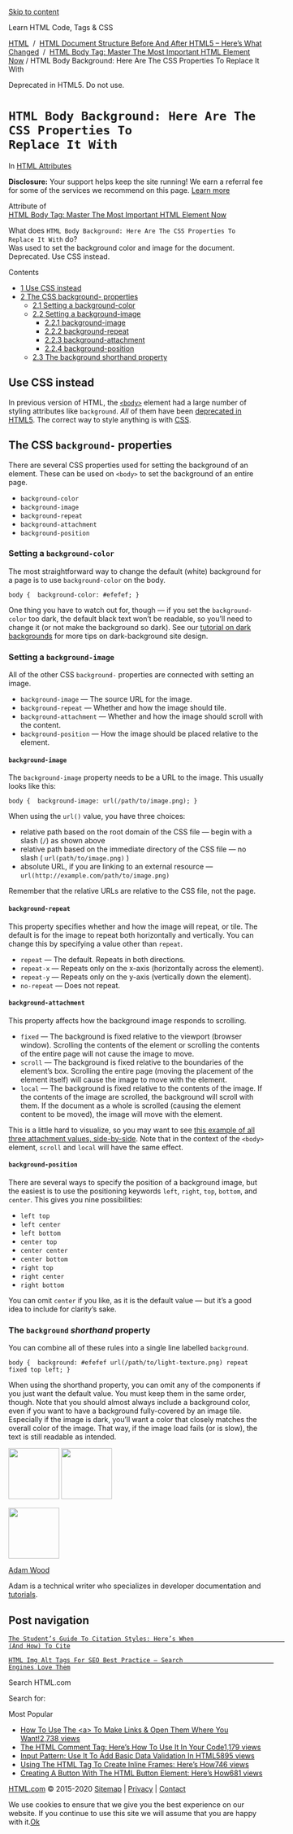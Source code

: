 <a href="#site-main" class="skip-link screen-reader-text">Skip to content</a>



[](https://html.com/)

Learn HTML Code, Tags & CSS

[HTML](https://html.com/)  /  [HTML Document Structure Before And After HTML5 – Here’s What Changed](https://html.com/document/)  /  [HTML Body Tag: Master The Most Important HTML Element Now](https://html.com/tags/body/) / HTML Body Background: Here Are The CSS Properties To Replace It With

Deprecated in HTML5. Do not use.

`HTML Body Background: Here Are The CSS Properties To                       Replace It With`
============================================================================================

In <span class="post-meta-category">[HTML Attributes](https://html.com/attributes/)</span>

**Disclosure:** Your support helps keep the site running! We earn a referral fee for some of the services we recommend on this page. [Learn more](https://html.com/disclosure/)

Attribute of  
[HTML Body Tag: Master The Most Important HTML Element Now](https://html.com/tags/body/)

 What does `HTML Body Background: Here Are The CSS Properties To                         Replace It With` do?   
Was used to set the background color and image for the document. Deprecated. Use CSS instead.

<span class="underline"></span>

Contents

-   [<span class="toc_number toc_depth_1">1</span> Use CSS instead](#Use_CSS_instead)
-   [<span class="toc_number toc_depth_1">2</span> The CSS background- properties](#The_CSS_background-_properties)
    -   [<span class="toc_number toc_depth_2">2.1</span> Setting a background-color](#Setting_a_background-color)
    -   [<span class="toc_number toc_depth_2">2.2</span> Setting a background-image](#Setting_a_background-image)
        -   [<span class="toc_number toc_depth_3">2.2.1</span> background-image](#background-image)
        -   [<span class="toc_number toc_depth_3">2.2.2</span> background-repeat](#background-repeat)
        -   [<span class="toc_number toc_depth_3">2.2.3</span> background-attachment](#background-attachment)
        -   [<span class="toc_number toc_depth_3">2.2.4</span> background-position](#background-position)
    -   [<span class="toc_number toc_depth_2">2.3</span> The background shorthand property](#The_background_shorthand_property)

<span id="Use_CSS_instead">Use CSS instead</span>
-------------------------------------------------

In previous version of HTML, the [`<body>`](https://html.com/tags/body/) element had a large number of styling attributes like `background`. *All* of them have been [deprecated in HTML5](https://html.com/html5/). The correct way to style anything is with [CSS](https://html.com/css/).

<span id="The_CSS_background-_properties">The CSS `background-` properties</span>
---------------------------------------------------------------------------------

There are several CSS properties used for setting the background of an element. These can be used on `<body>` to set the background of an entire page.

-   `background-color`
-   `background-image`
-   `background-repeat`
-   `background-attachment`
-   `background-position`

### <span id="Setting_a_background-color">Setting a `background-color`</span>

The most straightforward way to change the default (white) background for a page is to use `background-color` on the body.

    body {  background-color: #efefef; } 

One thing you have to watch out for, though — if you set the `background-color` too dark, the default black text won’t be readable, so you’ll need to change it (or not make the background so dark). See our [tutorial on dark backgrounds](https://html.com/css/common-mistakes-with-background/) for more tips on dark-background site design.

### <span id="Setting_a_background-image">Setting a `background-image`</span>

All of the other CSS `background-` properties are connected with setting an image.

-   `background-image` — The source URL for the image.
-   `background-repeat` — Whether and how the image should tile.
-   `background-attachment` — Whether and how the image should scroll with the content.
-   `background-position` — How the image should be placed relative to the element.

#### <span id="background-image">`background-image`</span>

The `background-image` property needs to be a URL to the image. This usually looks like this:

    body {  background-image: url(/path/to/image.png); } 

When using the `url()` value, you have three choices:

-   relative path based on the root domain of the CSS file — begin with a slash (`/`) as shown above
-   relative path based on the immediate directory of the CSS file — no slash ( `url(path/to/image.png)` )
-   absolute URL, if you are linking to an external resource — `url(http://example.com/path/to/image.png)`

Remember that the relative URLs are relative to the CSS file, not the page.

#### <span id="background-repeat">`background-repeat`</span>

This property specifies whether and how the image will repeat, or tile. The default is for the image to repeat both horizontally and vertically. You can change this by specifying a value other than `repeat`.

-   `repeat` — The default. Repeats in both directions.
-   `repeat-x` — Repeats only on the x-axis (horizontally across the element).
-   `repeat-y` — Repeats only on the y-axis (vertically down the element).
-   `no-repeat` — Does not repeat.

#### <span id="background-attachment">`background-attachment`</span>

This property affects how the background image responds to scrolling.

-   `fixed` — The background is fixed relative to the viewport (browser window). Scrolling the contents of the element or scrolling the contents of the entire page will not cause the image to move.
-   `scroll` — The background is fixed relative to the boundaries of the element’s box. Scrolling the entire page (moving the placement of the element itself) will cause the image to move with the element.
-   `local` — The background is fixed relative to the contents of the image. If the contents of the image are scrolled, the background will scroll with them. If the document as a whole is scrolled (causing the element content to be moved), the image will move with the element.

This is a little hard to visualize, so you may want to see [this example of all three attachment values, side-by-side](https://developer.mozilla.org/en-US/docs/Web/CSS/background-attachment). Note that in the context of the `<body>` element, `scroll` and `local` will have the same effect.

#### <span id="background-position">`background-position`</span>

There are several ways to specify the position of a background image, but the easiest is to use the positioning keywords `left`, `right`, `top`, `bottom`, and `center`. This gives you nine possibilities:

-   `left top`
-   `left center`
-   `left bottom`
-   `center top`
-   `center center`
-   `center bottom`
-   `right top`
-   `right center`
-   `right bottom`

You can omit `center` if you like, as it is the default value — but it’s a good idea to include for clarity’s sake.

### <span id="The_background_shorthand_property">The `background` *shorthand* property</span>

You can combine all of these rules into a single line labelled `background`.

    body {  background: #efefef url(/path/to/light-texture.png) repeat fixed top left; } 

When using the shorthand property, you can omit any of the components if you just want the default value. You must keep them in the same order, though. Note that you should almost always include a background color, even if you want to have a background fully-covered by an image tile. Especially if the image is dark, you’ll want a color that closely matches the overall color of the image. That way, if the image load fails (or is slow), the text is still readable as intended.

<img src="http://html.com/wp-content/plugins/a3-lazy-load/assets/images/lazy_placeholder.gif" class="lazy lazy-hidden avatar avatar-100 photo" width="100" height="100" />

<img src="http://html.com/wp-content/plugins/a3-lazy-load/assets/images/lazy_placeholder.gif" class="lazy lazy-hidden avatar avatar-100 photo" width="100" height="100" />

<img src="https://secure.gravatar.com/avatar/3af4194cc38fbc6d4e68fbe7536347d5?s=100&amp;d=mm&amp;r=g" class="avatar avatar-100 photo" srcset="
                                https://secure.gravatar.com/avatar/3af4194cc38fbc6d4e68fbe7536347d5?s=200&amp;d=mm&amp;r=g 2x
                              " width="100" height="100" />

[Adam Wood](https://html.com/author/html/)

<span class="fn">Adam is a technical writer who specializes in developer documentation and [tutorials](https://html.com/).</span>

[<span class="saboxplugin-icon-grey saboxplugin-icon-linkedin"></span>](https://www.linkedin.com/in/adammichaelwood)

<span id="tho-end-content" style="display: block; visibility: hidden"></span>

Post navigation
---------------

[<span class="nav-link-label"><span class="genericon genericon-previous"></span></span>`The Student’s Guide To Citation Styles: Here’s When                         (And How) To Cite`](https://html.com/resources/citation-guide/)

[`HTML Img Alt Tags For SEO Best Practice – Search                         Engines Love Them`<span class="nav-link-label"><span class="genericon genericon-next"></span></span>](https://html.com/attributes/img-alt/)

Search HTML.com

<span class="screen-reader-text">Search for:</span>

Most Popular

-   <a href="https://html.com/attributes/a-target/" class="popular_posts_bars_link">How To Use The &lt;a&gt; To Make Links &amp; Open Them Where You Want!</a><span class="popular_posts_bars_comment_count_hold"><a href="https://html.com/attributes/a-target/#comments" class="popular_posts_bars_comment_count">2,738 views</a><span class="popular_posts_bars_comment_count_triangle"></span></span>
-   <a href="https://html.com/tags/comment-tag/" class="popular_posts_bars_link">The HTML Comment Tag: Here’s How To Use It In Your Code</a><span class="popular_posts_bars_comment_count_hold"><a href="https://html.com/tags/comment-tag/#comments" class="popular_posts_bars_comment_count">1,179 views</a><span class="popular_posts_bars_comment_count_triangle"></span></span>
-   <a href="https://html.com/attributes/input-pattern/" class="popular_posts_bars_link">Input Pattern: Use It To Add Basic Data Validation In HTML5</a><span class="popular_posts_bars_comment_count_hold"><a href="https://html.com/attributes/input-pattern/#comments" class="popular_posts_bars_comment_count">895 views</a><span class="popular_posts_bars_comment_count_triangle"></span></span>
-   <a href="https://html.com/tags/iframe/" class="popular_posts_bars_link">Using The HTML Tag To Create Inline Frames: Here’s How</a><span class="popular_posts_bars_comment_count_hold"><a href="https://html.com/tags/iframe/#comments" class="popular_posts_bars_comment_count">746 views</a><span class="popular_posts_bars_comment_count_triangle"></span></span>
-   <a href="https://html.com/tags/button/" class="popular_posts_bars_link">Creating A Button With The HTML Button Element: Here’s How</a><span class="popular_posts_bars_comment_count_hold"><a href="https://html.com/tags/button/#comments" class="popular_posts_bars_comment_count">681 views</a><span class="popular_posts_bars_comment_count_triangle"></span></span>

[HTML.com](https://html.com/) © 2015-2020 [Sitemap](https://html.com/sitemap/) | [Privacy](https://html.com/privacy/) | [Contact](https://html.com/contact/)

<span id="cn-notice-text" class="cn-text-container">We use cookies to ensure that we give you the best experience on our website. If you continue to use this site we will assume that you are happy with it.</span><span id="cn-notice-buttons" class="cn-buttons-container"><a href="#" id="cn-accept-cookie" class="cn-set-cookie cn-button bootstrap button">Ok</a></span><a href="javascript:void(0);" id="cn-close-notice" class="cn-close-icon"></a>

